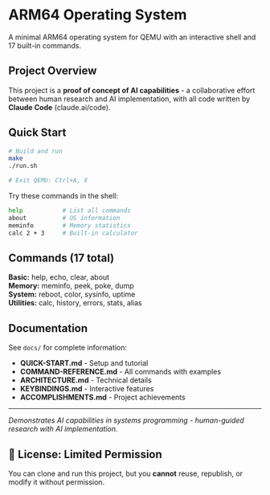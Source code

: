 # ARM64 Operating System

A minimal ARM64 operating system for QEMU with an interactive shell and 17 built-in commands.

## Project Overview

This project is a **proof of concept of AI capabilities** - a collaborative effort between human research and AI implementation, with all code written by **Claude Code** (claude.ai/code).

## Quick Start

```bash
# Build and run
make
./run.sh

# Exit QEMU: Ctrl+A, X
```

Try these commands in the shell:
```bash
help           # List all commands
about          # OS information  
meminfo        # Memory statistics
calc 2 + 3     # Built-in calculator
```

## Commands (17 total)

**Basic:** help, echo, clear, about  
**Memory:** meminfo, peek, poke, dump  
**System:** reboot, color, sysinfo, uptime  
**Utilities:** calc, history, errors, stats, alias

## Documentation

See `docs/` for complete information:
- **QUICK-START.md** - Setup and tutorial
- **COMMAND-REFERENCE.md** - All commands with examples
- **ARCHITECTURE.md** - Technical details
- **KEYBINDINGS.md** - Interactive features
- **ACCOMPLISHMENTS.md** - Project achievements

---

*Demonstrates AI capabilities in systems programming - human-guided research with AI implementation.*


## 🚫 License: Limited Permission

You can clone and run this project, but you **cannot** reuse, republish, or modify it without permission.
